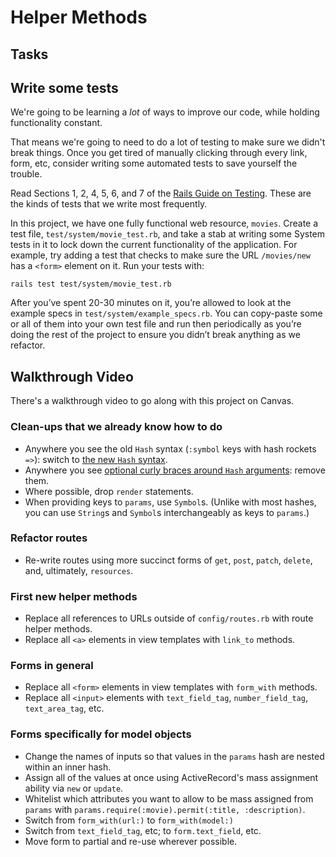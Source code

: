 # Helper Methods

## Tasks

## Write some tests

We're going to be learning a _lot_ of ways to improve our code, while holding functionality constant.

That means we're going to need to do a lot of testing to make sure we didn't break things. Once you get tired of manually clicking through every link, form, etc, consider writing some automated tests to save yourself the trouble.

Read Sections 1, 2, 4, 5, 6, and 7 of the [Rails Guide on Testing](https://guides.rubyonrails.org/testing.html). These are the kinds of tests that we write most frequently.

In this project, we have one fully functional web resource, `movies`. Create a test file, `test/system/movie_test.rb`, and take a stab at writing some System tests in it to lock down the current functionality of the application. For example, try adding a test that checks to make sure the URL `/movies/new` has a `<form>` element on it. Run your tests with:

```
rails test test/system/movie_test.rb
```

After you’ve spent 20-30 minutes on it, you’re allowed to look at the example specs in `test/system/example_specs.rb`. You can copy-paste some or all of them into your own test file and run then periodically as you’re doing the rest of the project to ensure you didn’t break anything as we refactor.

## Walkthrough Video

There's a walkthrough video to go along with this project on Canvas.

### Clean-ups that we already know how to do

 - Anywhere you see the old `Hash` syntax (`:symbol` keys with hash rockets `=>`): switch to [the new `Hash` syntax](https://chapters.firstdraft.com/chapters/787#new-hash-syntax).
 - Anywhere you see [optional curly braces around `Hash` arguments](https://chapters.firstdraft.com/chapters/787#curly-braces-around-hash-arguments): remove them.
 - Where possible, drop `render` statements.
 - When providing keys to `params`, use `Symbol`s. (Unlike with most hashes, you can use `String`s and `Symbol`s interchangeably as keys to `params`.)

### Refactor routes

 - Re-write routes using more succinct forms of `get`, `post`, `patch`, `delete`, and, ultimately, `resources`.

### First new helper methods

 - Replace all references to URLs outside of `config/routes.rb` with route helper methods.
 - Replace all `<a>` elements in view templates with `link_to` methods.

### Forms in general

 - Replace all `<form>` elements in view templates with `form_with` methods.
 - Replace all `<input>` elements with `text_field_tag`, `number_field_tag`, `text_area_tag`, etc.
 
### Forms specifically for model objects

 - Change the names of inputs so that values in the `params` hash are nested within an inner hash.
 - Assign all of the values at once using ActiveRecord's mass assignment ability via `new` or `update`.
 - Whitelist which attributes you want to allow to be mass assigned from `params` with `params.require(:movie).permit(:title, :description)`.
 - Switch from `form_with(url:)` to `form_with(model:)`
 - Switch from `text_field_tag`, etc; to `form.text_field`, etc.
 - Move form to partial and re-use wherever possible.
